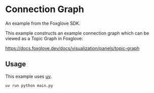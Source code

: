# Connection Graph

An example from the Foxglove SDK.

This example constructs an example connection graph which can be viewed as a Topic Graph in Foxglove:

https://docs.foxglove.dev/docs/visualization/panels/topic-graph

## Usage

This example uses [uv](https://docs.astral.sh/uv/).

```bash
uv run python main.py
```

